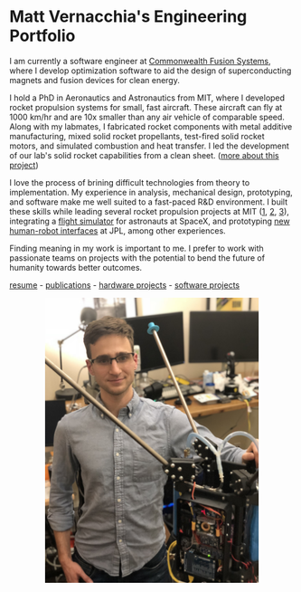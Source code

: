 # Matt Vernacchia's Engineering Portfolio

I am currently a software engineer at [Commonwealth Fusion Systems](https://cfs.energy), where I develop optimization software to aid the design of superconducting magnets and fusion devices for clean energy. 

I hold a PhD in Aeronautics and Astronautics from MIT, where I developed rocket propulsion systems for small, fast aircraft. These aircraft can fly at 1000 km/hr and are 10x smaller than any air vehicle of comparable speed. Along with my labmates, I fabricated rocket components with metal additive manufacturing, mixed solid rocket propellants, test-fired solid rocket motors, and simulated combustion and heat transfer. I led the development of our lab's solid rocket capabilities from a clean sheet. ([more about this project](project_pages/firefly.md))

I love the process of brining difficult technologies from theory to implementation. My experience in analysis, mechanical design, prototyping, and software make me well suited to a fast-paced R&D environment. I built these skills while leading several rocket propulsion projects at MIT ([1](project_pages/pyralis.md), [2](hardware_projects/#3d-printed-solid-rocket-motor), [3](project_pages/firefly/#rocket-motor)), integrating a [flight simulator](software_projects/#crew-dragon-flight-simulator) for astronauts at SpaceX, and prototyping [new human-robot interfaces](publications/#gesture-based-robot-control-with-variable-autonomy-from-the-jpl-biosleeve) at JPL, among other experiences.

Finding meaning in my work is important to me. I prefer to work with passionate teams on projects with the potential to bend the future of humanity towards better outcomes.

[resume](assets/docs/resume_vernacchia_2023-04-16.pdf) - [publications](publications.md) - [hardware projects](hardware_projects.md) - [software projects](software_projects.md)

<div style="text-align:center"><img src="assets/images/matt_with_jet.jpg" width=75%></div>
